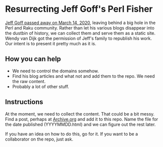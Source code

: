# Resurrecting Jeff Goff's Perl Fisher

[Jeff Goff passed away on March 14, 2020](https://rakudoweekly.blog/2020/03/16/2020-11-farewell-good-friend/), leaving behind a big hole in the Perl and Raku community. Rather than let his various blogs disappear into the dustbin of history, we can collect them and serve them as a static site. Wendy van Dijk got the permission of Jeff's family to republish his work. Our intent is to present it pretty much as it is.

## How you can help

* We need to control the domains somehow.
* Find his blog articles and what not and add them to the repo. We need the raw content.
* Probably a lot of other stuff.

## Instructions

At the moment, we need to collect the content. That could be a bit messy. Find a post, perhaps at [Archive.org](https://www.archive.org) and add it to this repo. Name the file for the date published (YYYYMMDD.html) and we can figure out the rest later.

If you have an idea on how to do this, go for it. If you want to be a collaborator on the repo, just ask.
